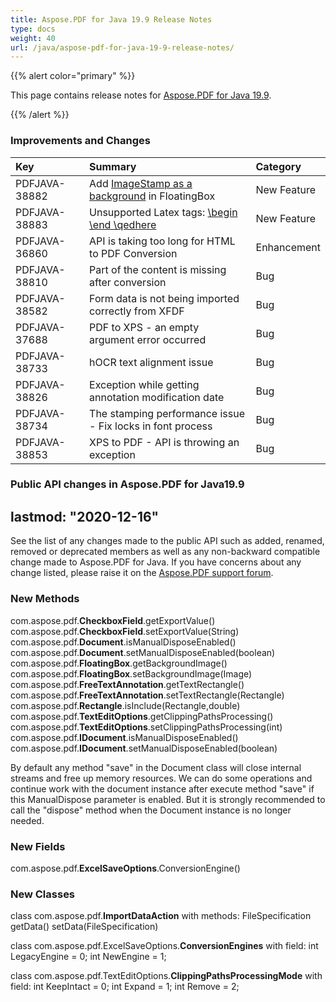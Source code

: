```yaml
---
title: Aspose.PDF for Java 19.9 Release Notes
type: docs
weight: 40
url: /java/aspose-pdf-for-java-19-9-release-notes/
---
```


{{% alert color="primary" %}} 

This page contains release notes for [Aspose.PDF for Java 19.9](https://downloads.aspose.com/pdf/java/new-releases/aspose.pdf-for-java-19.9/).

{{% /alert %}} 
### **Improvements and Changes**

|**Key**|**Summary**|**Category**|
| :- | :- | :- |
|PDFJAVA-38882|Add [ImageStamp as a background](/pdf/java/adding-stamp-in-a-pdf-file/#addingstampinapdffile-addimagestampasbackgroundinfloatingbox) in FloatingBox|New Feature|
|PDFJAVA-38883|Unsupported Latex tags: [\begin \end \qedhere](/pdf/java/advanced-features/#advancedfeatures-supportforlatextags)|New Feature|
|PDFJAVA-36860|API is taking too long for HTML to PDF Conversion|Enhancement|
|PDFJAVA-38810|Part of the content is missing after conversion|Bug|
|PDFJAVA-38582|Form data is not being imported correctly from XFDF|Bug|
|PDFJAVA-37688|PDF to XPS - an empty argument error occurred|Bug|
|PDFJAVA-38733|hOCR text alignment issue|Bug|
|PDFJAVA-38826|Exception while getting annotation modification date|Bug|
|PDFJAVA-38734|The stamping performance issue - Fix locks in font process|Bug|
|PDFJAVA-38853|XPS to PDF - API is throwing an exception|Bug|
### **Public API changes in Aspose.PDF for Java19.9**
lastmod: "2020-12-16"
-----
See the list of any changes made to the public API such as added, renamed, removed or deprecated members as well as any non-backward compatible change made to Aspose.PDF for Java. If you have concerns about any change listed, please raise it on the [Aspose.PDF support forum](https://forum.aspose.com/c/pdf).
### **New Methods**
com.aspose.pdf.**CheckboxField**.getExportValue()   
com.aspose.pdf.**CheckboxField**.setExportValue(String)   
com.aspose.pdf.**Document**.isManualDisposeEnabled()   
com.aspose.pdf.**Document**.setManualDisposeEnabled(boolean)   
com.aspose.pdf.**FloatingBox**.getBackgroundImage()   
com.aspose.pdf.**FloatingBox**.setBackgroundImage(Image)   
com.aspose.pdf.**FreeTextAnnotation**.getTextRectangle()   
com.aspose.pdf.**FreeTextAnnotation**.setTextRectangle(Rectangle)   
com.aspose.pdf.**Rectangle**.isInclude(Rectangle,double)   
com.aspose.pdf.**TextEditOptions**.getClippingPathsProcessing()   
com.aspose.pdf.**TextEditOptions**.setClippingPathsProcessing(int)   
com.aspose.pdf.**IDocument**.isManualDisposeEnabled()   
com.aspose.pdf.**IDocument**.setManualDisposeEnabled(boolean)   

By default any method "save" in the Document class will close internal streams and free up memory resources. We can do some operations and continue work with the document instance after execute method "save" if this ManualDispose parameter is enabled. But it is strongly recommended to call the "dispose" method when the Document instance is no longer needed.
### **New Fields**
com.aspose.pdf.**ExcelSaveOptions**.ConversionEngine()
### **New Classes**
class com.aspose.pdf.**ImportDataAction** with methods:
FileSpecification getData()
setData(FileSpecification)

class com.aspose.pdf.ExcelSaveOptions.**ConversionEngines** with field:
int LegacyEngine = 0;
int NewEngine = 1;

class com.aspose.pdf.TextEditOptions.**ClippingPathsProcessingMode** with field:
int KeepIntact = 0;
int Expand = 1;
int Remove = 2;
